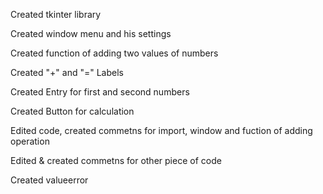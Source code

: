 Created tkinter library

Created window menu and his settings

Created function of adding two values of numbers

Created "+" and "=" Labels

Created Entry for first and second numbers

Created Button for calculation

Edited code, created commetns for import, window and fuction of adding operation

Edited & created commetns for other piece of code

Created valueerror
